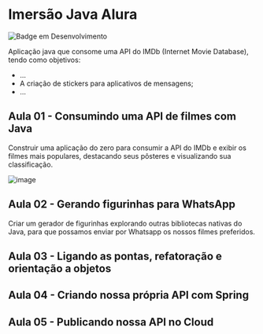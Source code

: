 # Imersão Java Alura

![Badge em Desenvolvimento](http://img.shields.io/static/v1?label=STATUS&message=EM%20DESENVOLVIMENTO&color=GREEN&style=for-the-badge)

Aplicação java que consome uma API do IMDb (Internet Movie Database), tendo como objetivos:
- ...
- A criação de stickers para aplicativos de mensagens;
- ...

## Aula 01 - Consumindo uma API de filmes com Java
Construir uma aplicação do zero para consumir a API do IMDb e exibir os filmes mais populares, destacando seus pôsteres e visualizando sua classificação.

![image](https://user-images.githubusercontent.com/74260139/180084559-1d92449f-f594-4d46-b1f8-524183edaf8f.png)

## Aula 02 - Gerando figurinhas para WhatsApp
Criar um gerador de figurinhas explorando outras bibliotecas nativas do Java, para que possamos enviar por Whatsapp os nossos filmes preferidos.

## Aula 03 - Ligando as pontas, refatoração e orientação a objetos

## Aula 04 - Criando nossa própria API com Spring

## Aula 05 - Publicando nossa API no Cloud
